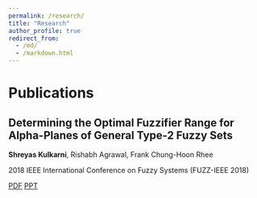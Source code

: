 ```yaml
---
permalink: /research/
title: "Research"
author_profile: true
redirect_from: 
  - /md/
  - /markdown.html
---
```


# Publications

## Determining the Optimal Fuzzifier Range for Alpha-Planes of General Type-2 Fuzzy Sets

**Shreyas Kulkarni**, Rishabh Agrawal, Frank Chung-Hoon Rhee

2018 IEEE International Conference on Fuzzy Systems (FUZZ-IEEE 2018)

[PDF](https://ieeexplore.ieee.org/abstract/document/8491556)    [PPT](https://www.dropbox.com/s/w9h50w3nns67ko5/WCCI-2018%20Shreyas%20Kulkarni%20Presentation.pptx?dl=0)
